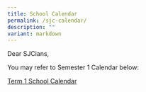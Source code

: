 ```yaml
---
title: School Calendar
permalink: /sjc-calendar/
description: ""
variant: markdown
---
```

Dear SJCians,

You may refer to Semester 1 Calendar below:

[Term 1 School Calendar](https://cms.isomer.gov.sg/files/school_calendar_for_the_month_of_Term_1_2024)